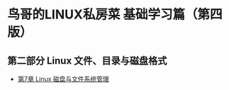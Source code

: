 # 鸟哥的LINUX私房菜 基础学习篇（第四版）

## 第二部分 Linux 文件、目录与磁盘格式
+ [第7章 Linux 磁盘与文件系统管理](https://github.com/a1029563229/linux-excerpt/tree/master/Chapter7)